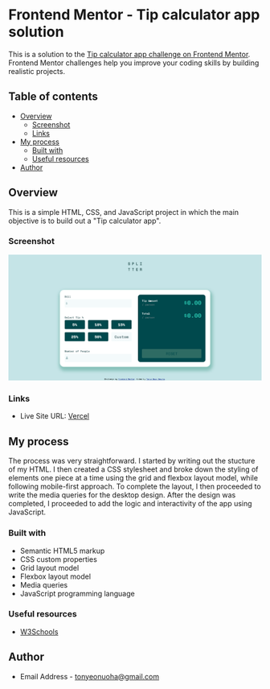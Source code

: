 # Frontend Mentor - Tip calculator app solution

This is a solution to the
[Tip calculator app challenge on Frontend Mentor](https://www.frontendmentor.io/challenges/tip-calculator-app-ugJNGbJUX).
Frontend Mentor challenges help you improve your coding skills by building realistic projects.

## Table of contents

- [Overview](#overview)
  - [Screenshot](#screenshot)
  - [Links](#links)
- [My process](#my-process)
  - [Built with](#built-with)
  - [Useful resources](#useful-resources)
- [Author](#author)

## Overview

This is a simple HTML, CSS, and JavaScript project in which the main objective is to build out a "Tip calculator app".

### Screenshot

![Screenshot](./tip-calculator-app.png)

### Links

- Live Site URL: [Vercel]()

## My process

The process was very straightforward. I started by writing out the stucture of my HTML. I then created a CSS stylesheet
and broke down the styling of elements one piece at a time using the grid and flexbox layout model, while following
mobile-first approach. To complete the layout, I then proceeded to write the media queries for the desktop design. After
the design was completed, I proceeded to add the logic and interactivity of the app using JavaScript.

### Built with

- Semantic HTML5 markup
- CSS custom properties
- Grid layout model
- Flexbox layout model
- Media queries
- JavaScript programming language

### Useful resources

- [W3Schools](https://www.w3schools.com/)

## Author

- Email Address - [tonyeonuoha@gmail.com](tonyeonuoha@gmail.com)
